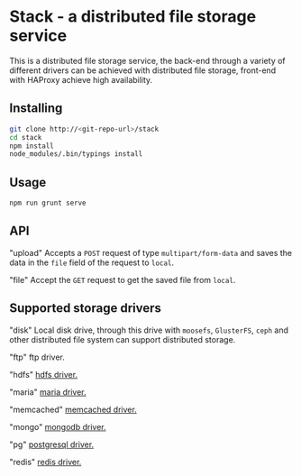 Stack - a distributed file storage service
===========================
This is a distributed file storage service, the back-end through a variety of different drivers can be achieved with distributed file storage, front-end with HAProxy achieve high availability.

Installing
----------
```bash
git clone http://<git-repo-url>/stack
cd stack
npm install
node_modules/.bin/typings install
```

Usage
-----
```bash
npm run grunt serve
```

API
---
"upload"
Accepts a `POST` request of type `multipart/form-data` and saves the data in the `file` field of the request to `local`.

"file"
Accept the `GET` request to get the saved file from `local`.


Supported storage drivers
-------------------------
"disk"
Local disk drive, through this drive with `moosefs`, `GlusterFS`, `ceph` and other distributed file system can support distributed storage.

"ftp"
ftp driver.

"hdfs"
[hdfs driver.](https://hadoop.apache.org/)

"maria"
[maria driver.](https://mariadb.org/)

"memcached"
[memcached driver.](https://memcached.org/)

"mongo"
[mongodb driver.](https://www.mongodb.com/)

"pg"
[postgresql driver.](https://www.postgresql.org/)

"redis"
[redis driver.](http://redis.io/)
